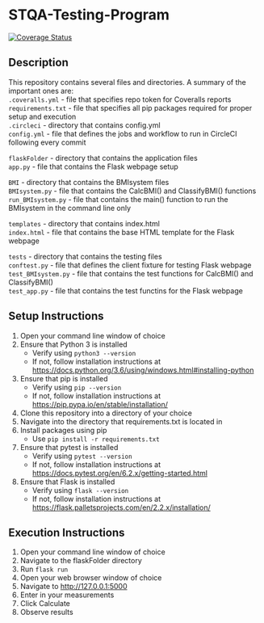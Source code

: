 # STQA-Testing-Program

[![Coverage Status](https://coveralls.io/repos/github/RachelEJ/STQA-Testing-Program/badge.svg?branch=main)](https://coveralls.io/github/RachelEJ/STQA-Testing-Program?branch=main)

## Description  
This repository contains several files and directories. A summary of the important ones are:  
`.coveralls.yml` - file that specifies repo token for Coveralls reports  
`requirements.txt` - file that specifies all pip packages required for proper setup and execution  
`.circleci` - directory that contains config.yml  
`config.yml` - file that defines the jobs and workflow to run in CircleCI following every commit  

`flaskFolder` - directory that contains the application files  
`app.py` - file that contains the Flask webpage setup  

`BMI` - directory that contains the BMIsystem files  
`BMIsystem.py` - file that contains the CalcBMI() and ClassifyBMI() functions  
`run_BMIsystem.py` - file that contains the main() function to run the BMIsystem in the command line only  

`templates` - directory that contains index.html  
`index.html` - file that contains the base HTML template for the Flask webpage  

`tests` - directory that contains the testing files  
`conftest.py` - file that defines the client fixture for testing Flask webpage  
`test_BMIsystem.py` - file that contains the test functions for CalcBMI() and ClassifyBMI()  
`test_app.py` - file that contains the test functins for the Flask webpage  


## Setup Instructions  
1. Open your command line window of choice  
2. Ensure that Python 3 is installed  
    - Verify using `python3 --version`
    - If not, follow installation instructions at https://docs.python.org/3.6/using/windows.html#installing-python  
3. Ensure that pip is installed  
    - Verify using `pip --version`  
    - If not, follow installation instructions at https://pip.pypa.io/en/stable/installation/  
4. Clone this repository into a directory of your choice  
5. Navigate into the directory that requirements.txt is located in  
6. Install packages using pip  
    - Use `pip install -r requirements.txt`  
7. Ensure that pytest is installed  
    - Verify using `pytest --version`  
    - If not, follow installation instructions at https://docs.pytest.org/en/6.2.x/getting-started.html  
8. Ensure that Flask is installed  
    - Verify using `flask --version`  
    - If not, follow installation instructions at https://flask.palletsprojects.com/en/2.2.x/installation/  

## Execution Instructions
1. Open your command line window of choice
2. Navigate to the flaskFolder directory
3. Run `flask run`
4. Open your web browser window of choice
5. Navigate to http://127.0.0.1:5000 
6. Enter in your measurements
7. Click Calculate
8. Observe results
